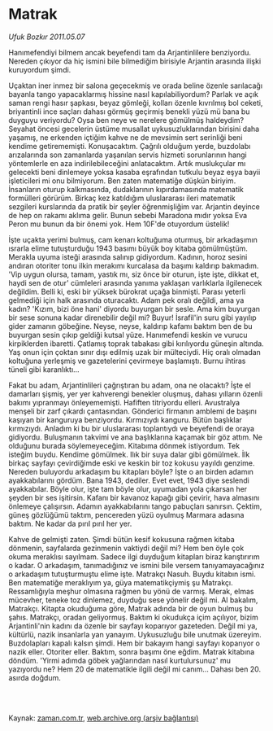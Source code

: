 # Matrak

*Ufuk Bozkır 2011.05.07*

<td class="columnist-detail">
<p>Hanımefendiyi bilmem ancak beyefendi tam da Arjantinlilere benziyordu. Nereden çıkıyor da hiç ismini bile bilmediğim birisiyle Arjantin arasında ilişki kuruyordum şimdi.</p>
<p>
<div id="haberMetinDiv">
<p>Uçaktan iner inmez bir salona geçecekmiş ve orada beline özenle sarılacağı bayanla tango yapacaklarmış hissine nasıl kapılabiliyordum? Parlak ve açık saman rengi hasır şapkası, beyaz gömleği, kolları özenle kıvrılmış bol ceketi, briyantinli ince saçları dahası görmüş geçirmiş benekli yüzü mü bana bu duyguyu veriyordu? Oysa ben neye ve nerelere gömülmüş haldeydim? Seyahat öncesi gecelerin üstüme musallat uykusuzluklarından birisini daha yaşamış, ne erkenden içtiğim kahve ne de mevsimin sert serinliği beni kendime getirememişti. Konuşacaktım. Çağrılı olduğum yerde, buzdolabı arızalarında son zamanlarda yaşanılan servis hizmeti sorunlarının hangi yöntemlerle en aza indirilebileceğini anlatacaktım. Artık muslukçular mı gelecekti beni dinlemeye yoksa kasaba eşrafından tutkulu beyaz eşya bayii işleticileri mi onu bilmiyorum. Ben zaten matematiğe düşkün biriyim. İnsanların oturup kalkmasında, dudaklarının kıpırdamasında matematik formülleri görürüm. Birkaç kez katıldığım uluslararası ileri matematik sezgileri kurslarında da pratik bir şeyler öğrenmişliğim var. Arjantin deyince de hep on rakamı aklıma gelir. Bunun sebebi Maradona mıdır yoksa Eva Peron mu bunun da bir önemi yok. Hem 10F'de otuyordum üstelik!
<p> İşte uçakta yerimi bulmuş, cam kenarı koltuğuma oturmuş, bir arkadaşımın ısrarla elime tutuşturduğu 1943 basımı büyük boy kitaba gömülmüştüm. Merakla uyuma isteği arasında salınıp gidiyordum. Kadının, horoz sesini andıran otoriter tonu ilkin merakımı kurcalasa da başımı kaldırıp bakmadım. 'Vip uygun olursa, tamam, yastık mı, siz önce bir oturun, işte işte, dikkat et, haydi sen de otur' cümleleri arasında yanıma yaklaşan varlıklarla ilgilenecek değildim. Belli ki, eski bir yüksek bürokrat uçağa binmişti. Parası yeterli gelmediği için halk arasında oturacaktı. Adam pek oralı değildi, ama ya kadın? 'Kızım, bizi öne hani' diyordu buyurgan bir sesle. Ama kim buyurgan bir sese sonuna kadar direnebilir değil mi? Buyur! İsrafil'in suru gibi yayılıp gider zamanın göbeğine. Neyse, neyse, kaldırıp kafamı baktım ben de bu buyurgan sesin çıkıp geldiği kutsal yüze. Hanımefendi keskin ve vurucu kirpiklerden ibaretti. Çatlamış toprak tabakası gibi kırılıyordu güneşin altında. Yaş onun için çoktan sınır dışı edilmiş uzak bir mülteciydi. Hiç oralı olmadan koltuğuna yerleşmiş ve gazetelerini çevirmeye başlamıştı. Burnu ihtiras tüneli gibi karanlıktı...
<p> Fakat bu adam, Arjantinlileri çağrıştıran bu adam, ona ne olacaktı? İşte el damarları şişmiş, yer yer kahverengi benekler oluşmuş, dahası yılların özenli bakımı yıpranmayı önleyememişti. Hafiften titriyordu elleri. Avustralya menşeli bir zarf çıkardı çantasından. Gönderici firmanın amblemi de başını kaşıyan bir kanguruya benziyordu. Kırmızıydı kanguru. Bütün başlıklar kırmızıydı. Anladım ki bu bir uluslararası toplantıydı ve beyefendi de oraya gidiyordu. Buluşmanın takvimi ve ana başlıklarına kaçamak bir göz attım. Ne olduğunu burada söylemeyeceğim. Kitabıma dönmek istiyordum. Tek isteğim buydu. Kendime gömülmek. Ilık bir suya dalar gibi gömülmek. İlk birkaç sayfayı çevirdiğimde eski ve keskin bir toz kokusu yayıldı genzime. Nereden buluyordu arkadaşım bu kitapları böyle? İşte o an birden adamın ayakkabılarını gördüm. Bana 1943, dediler. Evet evet, 1943 diye seslendi ayakkabılar. Böyle olur, işte tam böyle olur, uyumadan yola çıkarsan her şeyden bir ses işitirsin. Kafanı bir kavanoz kapağı gibi çevirir, hava almasını önlemeye çalışırsın. Adamın ayakkabılarını tango pabuçları sanırsın. Çektim, güneş gözlüğümü taktım, pencereden yüzü oyulmuş Marmara adasına baktım. Ne kadar da pırıl pırıl her yer.
<p> Kahve de gelmişti zaten. Şimdi bütün kesif kokusuna rağmen kitaba dönmenin, sayfalarda gezinmenin vaktiydi değil mi? Hem ben öyle çok okuma meraklısı sayılmam. Sadece ilgi duyduğum kitapları biraz karıştırırım o kadar. O arkadaşım, tanımadığınız ve ismini bile versem tanıyamayacağınız o arkadaşım tutuşturmuştu elime işte. Matrakçı Nasuh. Buydu kitabın ismi. Ben matematiğe meraklıyım ya, güya matematikçiymiş şu Matrakçı. Ressamlığıyla meşhur olmasına rağmen bu yönü de varmış. Merak, elmas mücevher, teneke toz dinlemez, duyduğu sese yönelir değil mi. Al bakalım, Matrakçı. Kitapta okuduğuma göre, Matrak adında bir de oyun bulmuş bu şahıs. Matrakçı, oradan geliyormuş. Baktım ki okudukça içim açılıyor, bizim Arjantinli'nin kadını da özenle bir sayfayı koparıyor gazeteden. Değil mi ya, kültürlü, nazik insanlarla yan yanayım. Uykusuzluğu bile unutmak üzereyim. Buzdolapları kapalı kalsın şimdi. Hem bir bakayım hangi sayfayı koparıyor o nazik eller. Otoriter eller. Baktım, sonra başımı öne eğdim. Matrak kitabına döndüm. 'Yirmi adımda göbek yağlarından nasıl kurtulursunuz' mu yazıyordu ne? Hem 20 de matematikle ilgili değil mi canım... Dahası ben 20. asırda doğdum. </p></p></p></p></div>
</p>


<p><br>
		 </br></p></td>

Kaynak: [zaman.com.tr](http://zaman.com.tr/yazar.do?yazino=1130835), [web.archive.org (arşiv bağlantısı)](http://web.archive.org/web/20110511002915/http://www.zaman.com.tr:80/yazar.do?yazino=1130835)
